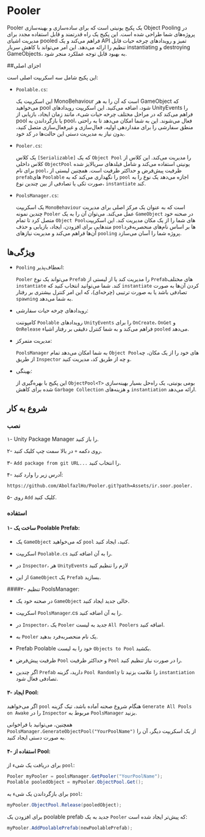 # Pooler

Pooler یک پکیج یونیتی است که برای ساده‌سازی و بهینه‌سازی Object Pooling در پروژه‌های شما طراحی شده است. این پکیج یک راه قدرتمند و قابل استفاده مجدد برای مدیریت اشیای pooled فراهم می‌کند و یک API تمیز و رویدادهای چرخه حیات قابل تنظیم را ارائه می‌دهد. این امر می‌تواند با کاهش سربار instantiating و destroying GameObjects، به بهبود قابل توجه عملکرد منجر شود.

##اجزای اصلی


این پکیج شامل سه اسکریپت اصلی است:

* `Poolable.cs`:
 
    این اسکریپت یک MonoBehaviour است که آن را به هر GameObject که می‌خواهید pool شود، اضافه می‌کنید. این اسکریپت رویدادهای UnityEvents را فراهم می‌کند که در مراحل مختلف چرخه حیات شیء، مانند زمان ایجاد، بازیابی از pool یا بازگرداندن به pool، فعال می‌شوند. این به شما امکان می‌دهد تا به راحتی منطق سفارشی را برای مقداردهی اولیه، فعال‌سازی و غیرفعال‌سازی متصل کنید، بدون نیاز به مدیریت دستی این حالت‌ها در کد خود.

* `Pooler.cs`: 

    یک کلاس `[Serializable]` که یک `Object Pool` را مدیریت می‌کند. این کلاس از کلاس داخلی `ObjectPool`<T> یونیتی استفاده می‌کند و شامل فیلدهای سریالایز شده برای نام `pool`، ظرفیت پیش‌فرض و حداکثر ظرفیت است. همچنین لیستی از` prefab`های `Poolable` را نگهداری می‌کند که به `pool` اجازه می‌دهد یک نوع را به صورت تکی یا تصادفی از بین چندین نوع، `instantiate` کند.

* `PoolsManager.cs`: 

    یک اسکریپت `MonoBehaviour` است که به عنوان یک مرکز اصلی برای مدیریت چندین نمونه `Pooler` عمل می‌کند. می‌توان آن را به یک `GameObject` در صحنه خود متصل کرد تا تمام `Object Pool`های شما را از یک مکان مدیریت کند. این اسکریپت متدهایی برای افزودن، ایجاد، بازیابی و حذف `pool`ها بر اساس نام‌های منحصربه‌فرد آن‌ها فراهم می‌کند و مدیریت نیازهای `pooling` پروژه شما را آسان می‌سازد.
    
## ویژگی‌ها


* `Pooling` انعطاف‌پذیر: 

    `Pooler` می‌تواند یک نوع `Prefab` را مدیریت کند یا از لیستی از `Prefab`های مختلف `instantiate` کند. شما می‌توانید انتخاب کنید که `instantiate` کردن آن‌ها به صورت تصادفی باشد یا به صورت ترتیبی (چرخه‌ای)، که این امر کنترل بیشتری بر رفتار `spawning` به شما می‌دهد.

* رویدادهای چرخه حیات سفارشی:
 
    کامپوننت `Poolable` رویدادهای `UnityEvents` را برای `OnCreate`، `OnGet` و `OnRelease` فراهم می‌کند و به شما کنترل دقیقی بر رفتار اشیاء `pooled` می‌دهد.

* مدیریت متمرکز:
 
    `PoolsManager` به شما امکان می‌دهد تمام `Object Pool`های خود را از یک مکان، چه از طریق `Inspector` و چه از طریق کد، مدیریت کنید.

* بهینگی:
 
    این پکیج با بهره‌گیری از `ObjectPool<T>` بومی یونیتی، یک راه‌حل بسیار بهینه‌سازی شده برای کاهش `Garbage Collection` و هزینه‌های `instantiation` ارائه می‌دهد.

## شروع به کار

### نصب

۱- Unity Package Manager را باز کنید.

۲- روی دکمه `+` در بالا سمت چپ کلیک کنید.

۳- `Add package from git URL...` را انتخاب کنید.

۴- آدرس زیر را وارد کنید:

 ```
 https://github.com/AbolfazlHo/Pooler.git?path=Assets/ir.soor.pooler.
```

۵- روی `Add` کلیک کنید.


### استفاده

#### ۱- ساخت یک  Poolable Prefab:

* یک `GameObject` که می‌خواهید `pool` کنید، ایجاد کنید.

* اسکریپت `Poolable.cs` را به آن اضافه کنید.

* در `Inspector`، هر `UnityEvents` لازم را تنظیم کنید 

* از این `GameObject` یک `Prefab` بسازید.


####۲- تنظیم PoolsManager:

* در صحنه خود یک `GameObject` خالی جدید ایجاد کنید.

* اسکریپت `PoolsManager`.cs را به آن اضافه کنید.

* در `Inspector`، یک `Pooler` جدید به لیست `All Poolers` اضافه کنید.

* به `Pooler` یک نام منحصربه‌فرد بدهید.

* Prefab Poolable خود را به لیست `Objects to Pool` بکشید.

* ظرفیت پیش‌فرض `Pool` و حداکثر ظرفیت `Pool` را در صورت نیاز تنظیم کنید.

* اگر چندین `Prefab` دارید، گزینه `Pool Randomly` را علامت بزنید تا `instantiation` تصادفی فعال شود.

#### ۳-  ایجاد Pool:

اگر می‌خواهید `pool` هنگام شروع صحنه آماده باشد، تیک گزینه `Generate All Pools on Awake` را در `Inspector` مربوط به `PoolsManager` بزنید.

همچنین، می‌توانید با فراخوانی `PoolsManager.GenerateObjectPool("YourPoolName")` از یک اسکریپت دیگر، آن را به صورت دستی ایجاد کنید.

#### ۴- استفاده از Pool:

برای دریافت یک شیء از `pool`:

```csharp
Pooler myPooler = poolsManager.GetPooler("YourPoolName");
Poolable pooledObject = myPooler.ObjectPool.Get();
```
برای بازگرداندن یک شیء به `pool`:

```csharp
myPooler.ObjectPool.Release(pooledObject);
```

برای افزودن یک poolable prefab جدید به یک `Pooler` که پیش‌تر ایجاد شده است:

```csharp
myPooler.AddPoolablePrefab(newPoolablePrefab);
```
    